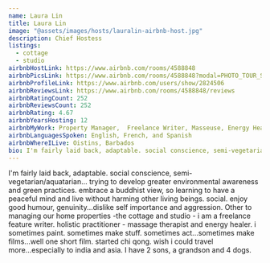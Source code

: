 ```yaml
---
name: Laura Lin
title: Laura Lin
image: "@assets/images/hosts/lauralin-airbnb-host.jpg"
description: Chief Hostess
listings:
  - cottage
  - studio
airbnbHostLink: https://www.airbnb.com/rooms/4588848
airbnbPicsLink: https://www.airbnb.com/rooms/4588848?modal=PHOTO_TOUR_SCROLLABLE
airbnbProfileLink: https://www.airbnb.com/users/show/2824506
airbnbReviewsLink: https://www.airbnb.com/rooms/4588848/reviews
airbnbRatingCount: 252
airbnbReviewsCount: 252
airbnbRating: 4.67
airbnbYearsHosting: 12
airbnbMyWork: Property Manager,  Freelance Writer, Masseuse, Energy Healer
airbnbLanguagesSpoken: English, French, and Spanish
airbnbWhereILive: Oistins, Barbados
bio: I'm fairly laid back, adaptable. social conscience, semi-vegetarian/aquatarian... trying to develop greater environmental awareness and green practices. embrace a buddhist view, so learning to have a peaceful mind and live without harming other living beings. social. enjoy good humour, genuinity...dislike self importance and aggression. Other to managing our home properties -the cottage and studio - i am a freelance feature writer. holistic practitioner - massage therapist and energy healer. i sometimes paint. sometimes make stuff. sometimes act...sometimes make films...well one short film. started chi qong. wish i could travel more...especially to india and asia. I have 2 sons, a grandson and 4 dogs.
---
```

I'm fairly laid back, adaptable. social conscience, semi-vegetarian/aquatarian... trying to develop greater environmental awareness and green practices. embrace a buddhist view, so learning to have a peaceful mind and live without harming other living beings. social. enjoy good humour, genuinity...dislike self importance and aggression. Other to managing our home properties -the cottage and studio - i am a freelance feature writer. holistic practitioner - massage therapist and energy healer. i sometimes paint. sometimes make stuff. sometimes act...sometimes make films...well one short film. started chi qong. wish i could travel more...especially to india and asia. I have 2 sons, a grandson and 4 dogs.
